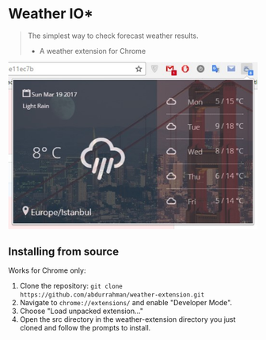 # Weather IO*

> The simplest way to check forecast weather results.
> * A weather extension for Chrome

![Screenshot](https://github.com/abdurrahman/weather-extension/raw/master/src/images/weather-extension-ss.jpg)

## Installing from source
Works for Chrome only:

1.  Clone the repository: `git clone https://github.com/abdurrahman/weather-extension.git`
2.  Navigate to `chrome://extensions/` and enable "Developer Mode".
3.  Choose "Load unpacked extension..."
4.  Open the src directory in the weather-extension directory you just cloned and follow the prompts to install.
